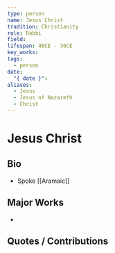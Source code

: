 ```yaml
---
type: person
name: Jesus Christ
tradition: Christianity
role: Rabbi
field: 
lifespan: 4BCE - 30CE
key_works: 
tags:
  - person
date:
  "{ date }": 
aliases:
  - Jesus
  - Jesus of Nazareth
  - Christ
---
```


# Jesus Christ

## Bio
- Spoke [[Aramaic]]

## Major Works

- 

## Quotes / Contributions

> 